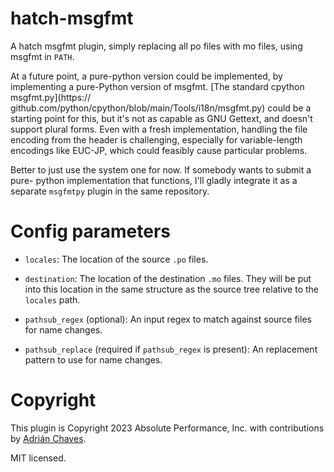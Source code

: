 # hatch-msgfmt
A hatch msgfmt plugin, simply replacing all po files with mo files, using msgfmt in `PATH`.

At a future point, a pure-python version could be implemented, by implementing
a pure-Python version of msgfmt.  [The standard cpython msgfmt.py](https://
github.com/python/cpython/blob/main/Tools/i18n/msgfmt.py) could be a starting
point for this, but it's not as capable as GNU Gettext, and doesn't support
plural forms.  Even with a fresh implementation, handling the file encoding
from the header is challenging, especially for variable-length encodings like
EUC-JP, which could feasibly cause particular problems.

Better to just use the system one for now.  If somebody wants to submit a pure-
python implementation that functions, I'll gladly integrate it as a separate
`msgfmtpy` plugin in the same repository.

# Config parameters

* `locales`: The location of the source `.po` files.

* `destination`: The location of the destination `.mo` files.  They will be put
  into this location in the same structure as the source tree relative to the
  `locales` path.

* `pathsub_regex` (optional): An input regex to match against source files for
  name changes.

* `pathsub_replace` (required if `pathsub_regex` is present): An replacement
  pattern to use for name changes.

# Copyright

This plugin is Copyright 2023 Absolute Performance, Inc. with contributions by
[Adrián Chaves](https://github.com/Gallaecio).

MIT licensed.
